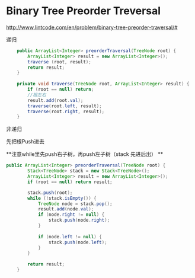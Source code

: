 # Binary Tree Preorder Treversal

http://www.lintcode.com/en/problem/binary-tree-preorder-traversal/#

递归
```java
    public ArrayList<Integer> preorderTraversal(TreeNode root) {
        ArrayList<Integer> result = new ArrayList<Integer>();
        traverse (root, result);
        return result;
    }
    
    private void traverse(TreeNode root, ArrayList<Integer> result) {
        if (root == null) return;
        //根左右
        result.add(root.val);
        traverse(root.left, result);
        traverse(root.right, result);
    }
```

非递归

先把根Push进去

**注意while里先push右子树，再push左子树（stack 先进后出）
**
```java
public ArrayList<Integer> preorderTraversal(TreeNode root) {
        Stack<TreeNode> stack = new Stack<TreeNode>();
        ArrayList<Integer> result = new ArrayList<Integer>();
        if (root == null) return result;

        stack.push(root);
        while (!stack.isEmpty()) {
            TreeNode node = stack.pop();
            result.add(node.val);
            if (node.right != null) {
                stack.push(node.right);
            }
            
            if (node.left != null) {
                stack.push(node.left);
            }
        }
        
        return result;
    }
```